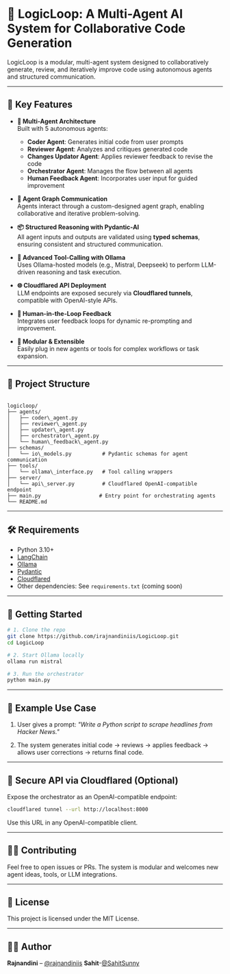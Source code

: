 

# 🤖 LogicLoop: A Multi-Agent AI System for Collaborative Code Generation

LogicLoop is a modular, multi-agent system designed to collaboratively generate, review, and iteratively improve code using autonomous agents and structured communication.

---

## 🚀 Key Features

- **👥 Multi-Agent Architecture**  
  Built with 5 autonomous agents:
  - **Coder Agent**: Generates initial code from user prompts
  - **Reviewer Agent**: Analyzes and critiques generated code
  - **Changes Updator Agent**: Applies reviewer feedback to revise the code
  - **Orchestrator Agent**: Manages the flow between all agents
  - **Human Feedback Agent**: Incorporates user input for guided improvement

- **🔄 Agent Graph Communication**  
  Agents interact through a custom-designed agent graph, enabling collaborative and iterative problem-solving.

- **📦 Structured Reasoning with Pydantic-AI**  
  All agent inputs and outputs are validated using **typed schemas**, ensuring consistent and structured communication.

- **🧠 Advanced Tool-Calling with Ollama**  
  Uses Ollama-hosted models (e.g., Mistral, Deepseek) to perform LLM-driven reasoning and task execution.  

- **🌐 Cloudflared API Deployment**  
  LLM endpoints are exposed securely via **Cloudflared tunnels**, compatible with OpenAI-style APIs.

- **🔁 Human-in-the-Loop Feedback**  
  Integrates user feedback loops for dynamic re-prompting and improvement.

- **🧱 Modular & Extensible**  
  Easily plug in new agents or tools for complex workflows or task expansion.

---

## 📂 Project Structure

```

logicloop/
├── agents/
│   ├── coder\_agent.py
│   ├── reviewer\_agent.py
│   ├── updater\_agent.py
│   ├── orchestrator\_agent.py
│   └── human\_feedback\_agent.py
├── schemas/
│   └── io\_models.py          # Pydantic schemas for agent communication
├── tools/
│   └── ollama\_interface.py   # Tool calling wrappers
├── server/
│   └── api\_server.py         # Cloudflared OpenAI-compatible endpoint
├── main.py                   # Entry point for orchestrating agents
└── README.md

````

---

## 🛠️ Requirements

- Python 3.10+
- [LangChain](https://github.com/langchain-ai/langchain)
- [Ollama](https://ollama.ai/)
- [Pydantic](https://docs.pydantic.dev/latest/)
- [Cloudflared](https://developers.cloudflare.com/cloudflared/)
- Other dependencies: See `requirements.txt` (coming soon)

---

## 🧪 Getting Started

```bash
# 1. Clone the repo
git clone https://github.com/irajnandiniis/LogicLoop.git
cd LogicLoop

# 2. Start Ollama locally
ollama run mistral

# 3. Run the orchestrator
python main.py
````

---

## 🧠 Example Use Case

1. User gives a prompt:
   *"Write a Python script to scrape headlines from Hacker News."*

2. The system generates initial code → reviews → applies feedback → allows user corrections → returns final code.

---

## 🔐 Secure API via Cloudflared (Optional)

Expose the orchestrator as an OpenAI-compatible endpoint:

```bash
cloudflared tunnel --url http://localhost:8000
```

Use this URL in any OpenAI-compatible client.

---

## 🙋‍♀️ Contributing

Feel free to open issues or PRs. The system is modular and welcomes new agent ideas, tools, or LLM integrations.

---

## 📄 License

This project is licensed under the MIT License.

---

## 👨‍💻 Author

**Rajnandini** – [@rajnandiniis](https://github.com/irajnandiniis)
**Sahit**-[@SahitSunny](https://github.com/SahitSunny)

```


